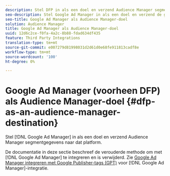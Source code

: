 ```yaml
---
description: Stel DFP in als een doel en verzend Audience Manager segmentgegevens naar dat platform.
seo-description: Stel Google Ad Manager in als een doel en verzend de gegevens van het Audience Manager segment naar dat platform.
seo-title: Google Ad Manager als Audience Manager-doel
solution: Audience Manager
title: Google Ad Manager als Audience Manager-doel
uuid: 12d6c2ce-f0fa-4a2c-8b88-fdad634df435
feature: Third Party Integrations
translation-type: tm+mt
source-git-commit: e007279d81998031d2d61d0e68fe911813cadf8e
workflow-type: tm+mt
source-wordcount: '100'
ht-degree: 0%

---
```



# Google Ad Manager (voorheen DFP) als Audience Manager-doel {#dfp-as-an-audience-manager-destination}

Stel [!DNL Google Ad Manager] in als een doel en verzend Audience Manager segmentgegevens naar dat platform.

De documentatie in deze sectie beschreef de verouderde methode om met [!DNL Google Ad Manager] te integreren en is verwijderd. Zie [Google Ad Manager integreren met Google Publisher-tags (GPT)](../integration/gpt-aam-destination/gpt-aam-requirements.md) voor [!DNL Google Ad Manager]-integratie.
